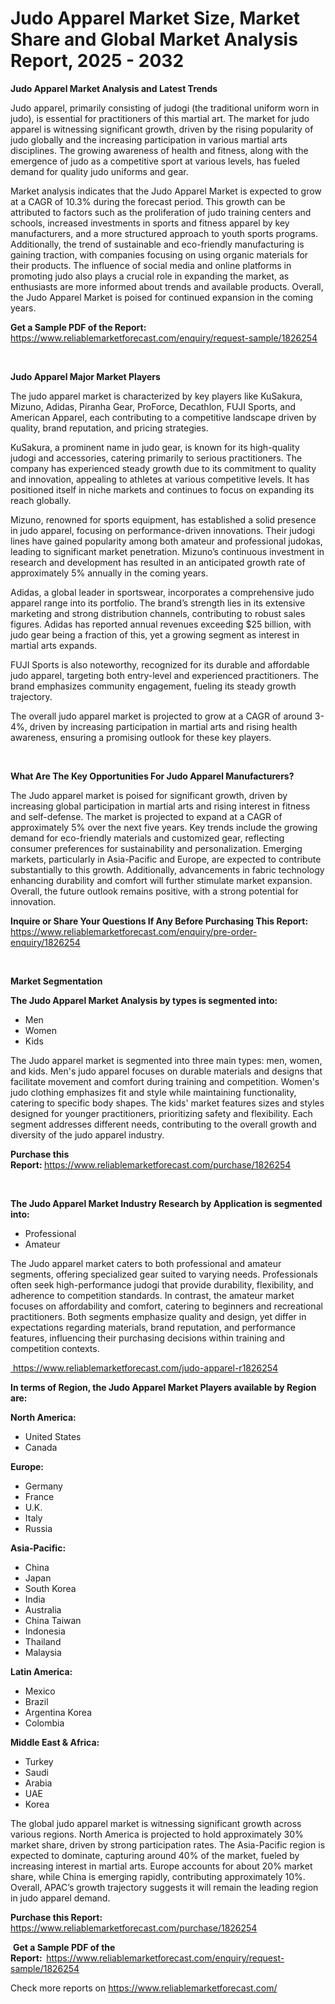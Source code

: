 <p><h1>Judo Apparel Market Size, Market Share and Global Market Analysis Report, 2025 - 2032</h1></p><p><strong>Judo Apparel Market Analysis and Latest Trends</strong></p>
<p><p>Judo apparel, primarily consisting of judogi (the traditional uniform worn in judo), is essential for practitioners of this martial art. The market for judo apparel is witnessing significant growth, driven by the rising popularity of judo globally and the increasing participation in various martial arts disciplines. The growing awareness of health and fitness, along with the emergence of judo as a competitive sport at various levels, has fueled demand for quality judo uniforms and gear.</p><p>Market analysis indicates that the Judo Apparel Market is expected to grow at a CAGR of 10.3% during the forecast period. This growth can be attributed to factors such as the proliferation of judo training centers and schools, increased investments in sports and fitness apparel by key manufacturers, and a more structured approach to youth sports programs. Additionally, the trend of sustainable and eco-friendly manufacturing is gaining traction, with companies focusing on using organic materials for their products. The influence of social media and online platforms in promoting judo also plays a crucial role in expanding the market, as enthusiasts are more informed about trends and available products. Overall, the Judo Apparel Market is poised for continued expansion in the coming years.</p></p>
<p><strong>Get a Sample PDF of the Report:&nbsp;</strong> <a href="https://www.reliablemarketforecast.com/enquiry/request-sample/1826254?utm_campaign=2193&utm_medium=2&utm_source=Github&utm_content=ia&utm_term=07022025&utm_id=judo-apparel">https://www.reliablemarketforecast.com/enquiry/request-sample/1826254</a></p>
<p>&nbsp;</p>
<p><strong>Judo Apparel Major Market Players</strong></p>
<p><p>The judo apparel market is characterized by key players like KuSakura, Mizuno, Adidas, Piranha Gear, ProForce, Decathlon, FUJI Sports, and American Apparel, each contributing to a competitive landscape driven by quality, brand reputation, and pricing strategies.</p><p>KuSakura, a prominent name in judo gear, is known for its high-quality judogi and accessories, catering primarily to serious practitioners. The company has experienced steady growth due to its commitment to quality and innovation, appealing to athletes at various competitive levels. It has positioned itself in niche markets and continues to focus on expanding its reach globally.</p><p>Mizuno, renowned for sports equipment, has established a solid presence in judo apparel, focusing on performance-driven innovations. Their judogi lines have gained popularity among both amateur and professional judokas, leading to significant market penetration. Mizuno’s continuous investment in research and development has resulted in an anticipated growth rate of approximately 5% annually in the coming years.</p><p>Adidas, a global leader in sportswear, incorporates a comprehensive judo apparel range into its portfolio. The brand’s strength lies in its extensive marketing and strong distribution channels, contributing to robust sales figures. Adidas has reported annual revenues exceeding $25 billion, with judo gear being a fraction of this, yet a growing segment as interest in martial arts expands.</p><p>FUJI Sports is also noteworthy, recognized for its durable and affordable judo apparel, targeting both entry-level and experienced practitioners. The brand emphasizes community engagement, fueling its steady growth trajectory.</p><p>The overall judo apparel market is projected to grow at a CAGR of around 3-4%, driven by increasing participation in martial arts and rising health awareness, ensuring a promising outlook for these key players.</p></p>
<p>&nbsp;</p>
<p><strong>What Are The Key Opportunities For Judo Apparel Manufacturers?</strong></p>
<p><p>The Judo apparel market is poised for significant growth, driven by increasing global participation in martial arts and rising interest in fitness and self-defense. The market is projected to expand at a CAGR of approximately 5% over the next five years. Key trends include the growing demand for eco-friendly materials and customized gear, reflecting consumer preferences for sustainability and personalization. Emerging markets, particularly in Asia-Pacific and Europe, are expected to contribute substantially to this growth. Additionally, advancements in fabric technology enhancing durability and comfort will further stimulate market expansion. Overall, the future outlook remains positive, with a strong potential for innovation.</p></p>
<p><strong>Inquire or Share Your Questions If Any Before Purchasing This Report:</strong> <a href="https://www.reliablemarketforecast.com/enquiry/pre-order-enquiry/1826254?utm_campaign=2193&utm_medium=2&utm_source=Github&utm_content=ia&utm_term=07022025&utm_id=judo-apparel">https://www.reliablemarketforecast.com/enquiry/pre-order-enquiry/1826254</a></p>
<p>&nbsp;</p>
<p><strong>Market Segmentation</strong></p>
<p><strong>The Judo Apparel Market Analysis by types is segmented into:</strong></p>
<p><ul><li>Men</li><li>Women</li><li>Kids</li></ul></p>
<p><p>The Judo apparel market is segmented into three main types: men, women, and kids. Men's judo apparel focuses on durable materials and designs that facilitate movement and comfort during training and competition. Women's judo clothing emphasizes fit and style while maintaining functionality, catering to specific body shapes. The kids' market features sizes and styles designed for younger practitioners, prioritizing safety and flexibility. Each segment addresses different needs, contributing to the overall growth and diversity of the judo apparel industry.</p></p>
<p><strong>Purchase this Report:&nbsp;</strong><a href="https://www.reliablemarketforecast.com/purchase/1826254?utm_campaign=2193&utm_medium=2&utm_source=Github&utm_content=ia&utm_term=07022025&utm_id=judo-apparel">https://www.reliablemarketforecast.com/purchase/1826254</a></p>
<p>&nbsp;</p>
<p><strong>The Judo Apparel Market Industry Research by Application is segmented into:</strong></p>
<p><ul><li>Professional</li><li>Amateur</li></ul></p>
<p><p>The Judo apparel market caters to both professional and amateur segments, offering specialized gear suited to varying needs. Professionals often seek high-performance judogi that provide durability, flexibility, and adherence to competition standards. In contrast, the amateur market focuses on affordability and comfort, catering to beginners and recreational practitioners. Both segments emphasize quality and design, yet differ in expectations regarding materials, brand reputation, and performance features, influencing their purchasing decisions within training and competition contexts.</p></p>
<p><a href="https://www.reliablemarketforecast.com/judo-apparel-r1826254?utm_campaign=2193&utm_medium=2&utm_source=Github&utm_content=ia&utm_term=07022025&utm_id=judo-apparel">&nbsp;https://www.reliablemarketforecast.com/judo-apparel-r1826254</a></p>
<p><strong>In terms of Region, the Judo Apparel Market Players available by Region are:</strong></p>
<p>
    <p> <strong> North America: </strong>
        <ul>
            <li>United States</li>
            <li>Canada</li>
        </ul>
        </p> 
    <p> <strong> Europe: </strong>
        <ul>
            <li>Germany</li>
            <li>France</li>
            <li>U.K.</li>
            <li>Italy</li>
            <li>Russia</li>
        </ul>
        </p> 
    <p> <strong> Asia-Pacific: </strong>
        <ul>
            <li>China</li>
            <li>Japan</li>
            <li>South Korea</li>
            <li>India</li>
            <li>Australia</li>
            <li>China Taiwan</li>
            <li>Indonesia</li>
            <li>Thailand</li>
            <li>Malaysia</li>
        </ul>
        </p> 
    <p> <strong> Latin America: </strong>
        <ul>
            <li>Mexico</li>
            <li>Brazil</li>
            <li>Argentina Korea</li>
            <li>Colombia</li>
        </ul>
        </p> 
    <p> <strong> Middle East & Africa: </strong>
        <ul>
            <li>Turkey</li>
            <li>Saudi</li>
            <li>Arabia</li>
            <li>UAE</li>
            <li>Korea</li>
        </ul>
    </p>
    </p>
<p><p>The global judo apparel market is witnessing significant growth across various regions. North America is projected to hold approximately 30% market share, driven by strong participation rates. The Asia-Pacific region is expected to dominate, capturing around 40% of the market, fueled by increasing interest in martial arts. Europe accounts for about 20% market share, while China is emerging rapidly, contributing approximately 10%. Overall, APAC’s growth trajectory suggests it will remain the leading region in judo apparel demand.</p></p>
<p><strong>Purchase this Report: </strong><a href="https://www.reliablemarketforecast.com/purchase/1826254?utm_campaign=2193&utm_medium=2&utm_source=Github&utm_content=ia&utm_term=07022025&utm_id=judo-apparel">https://www.reliablemarketforecast.com/purchase/1826254</a></p>
<p>&nbsp;<strong>Get a Sample PDF of the Report:&nbsp;&nbsp;</strong><a href="https://www.reliablemarketforecast.com/enquiry/request-sample/1826254?utm_campaign=2193&utm_medium=2&utm_source=Github&utm_content=ia&utm_term=07022025&utm_id=judo-apparel">https://www.reliablemarketforecast.com/enquiry/request-sample/1826254</a></p>
<p><strong></strong></p>
<p>Check more reports on <a href="https://www.reliablemarketforecast.com/?utm_campaign=2193&utm_medium=2&utm_source=Github&utm_content=ia&utm_term=07022025&utm_id=judo-apparel">https://www.reliablemarketforecast.com/</a></p>